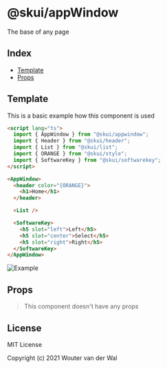 # @skui/appWindow

The base of any page

## Index

- [Template](https://github.com/wjtje/svelte-kaios/tree/main/packages/appWindow#template)
- [Props](https://github.com/wjtje/svelte-kaios/tree/main/packages/appWindow#props)

## Template

This is a basic example how this component is used

```html
<script lang="ts">
  import { AppWindow } from "@skui/appwindow";
  import { Header } from "@skui/header";
  import { List } from "@skui/list";
  import { ORANGE } from "@skui/style";
  import { SoftwareKey } from "@skui/softwarekey";
</script>

<AppWindow>
  <header color="{ORANGE}">
    <h1>Home</h1>
  </header>

  <List />

  <SoftwareKey>
    <h5 slot="left">Left</h5>
    <h5 slot="center">Select</h5>
    <h5 slot="right">Right</h5>
  </SoftwareKey>
</AppWindow>
```

![Example](https://github.com/wjtje/svelte-kaios/tree/main/packages/appWindow/screenshots/example.png)

## Props

> This component doesn't have any props

## License

MIT License

Copyright (c) 2021 Wouter van der Wal
